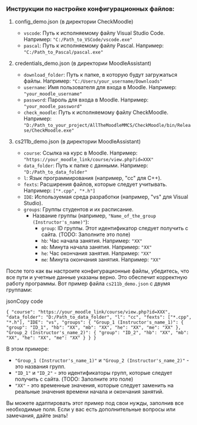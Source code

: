 ### Инструкции по настройке конфигурационных файлов:

1.  config_demo.json (в директории CheckMoodle)

    -   `vscode`: Путь к исполняемому файлу Visual Studio Code. Например: `"C:/Path_to_VSCode/vscode.exe"`
    -   `pascal`: Путь к исполняемому файлу Pascal. Например: `"C:/Path_to_Pascal/pascal.exe"`
2.  credentials_demo.json (в директории MoodleAssistant)

    -   `download_folder`: Путь к папке, в которую будут загружаться файлы. Например: `"C:/Users/your_username/Downloads"`
    -   `username`: Имя пользователя для входа в Moodle. Например: `"your_moodle_username"`
    -   `password`: Пароль для входа в Moodle. Например: `"your_moodle_password"`
    -   `check_moodle`: Путь к исполняемому файлу CheckMoodle. Например: `"D:/Path_to_your_project/AllTheMoodleMMCS/CheckMoodle/bin/Release/CheckMoodle.exe"`
3.  cs211b_demo.json (в директории MoodleAssistant)

    -   `course`: Ссылка на курс в Moodle. Например: `"https://your_moodle_link/course/view.php?id=XXX"`
    -   `data_folder`: Путь к папке с данными. Например: `"D:/Path_to_data_folder"`
    -   `l`: Язык программирования (например, "cc" для C++).
    -   `fexts`: Расширения файлов, которые следует учитывать. Например: `["*.cpp", "*.h"]`
    -   `IDE`: Используемая среда разработки (например, "vs" для Visual Studio).
    -   `groups`: Группы студентов и их расписание.
        -   Название группы (например, `"Name_of_the_group (Instructor's_name)"`):
            -   `group`: ID группы. Этот идентификатор следует получить с сайта. (TODO: Заполните это поле)
            -   `hb`: Час начала занятия. Например: `"XX"`
            -   `mb`: Минута начала занятия. Например: `"XX"`
            -   `he`: Час окончания занятия. Например: `"XX"`
            -   `me`: Минута окончания занятия. Например: `"XX"`

После того как вы настроите конфигурационные файлы, убедитесь, что все пути и учетные данные указаны верно. Это обеспечит корректную работу программы.
Вот пример файла `cs211b_demo.json` с двумя группами:

jsonCopy code

`{
	"course": "https://your_moodle_link/course/view.php?id=XXX",
	"data_folder": "D:/Path_to_data_folder",
	"l": "cc",
	"fexts": ["*.cpp", "*.h"],
	"IDE": "vs",
	"groups": {
		"Group_1 (Instructor's_name_1)": {
			"group": "ID_1",
			"hb": "XX",
			"mb": "XX",
			"he": "XX",
			"me": "XX"
		},
		"Group_2 (Instructor's_name_2)": {
			"group": "ID_2",
			"hb": "XX",
			"mb": "XX",
			"he": "XX",
			"me": "XX"
		}
	}
}`

В этом примере:

-   `"Group_1 (Instructor's_name_1)"` и `"Group_2 (Instructor's_name_2)"` - это названия групп.
-   `"ID_1"` и `"ID_2"` - это идентификаторы групп, которые следует получить с сайта. (TODO: Заполните это поле)
-   `"XX"` - это временные значения, которые следует заменить на реальные значения времени начала и окончания занятий.

Вы можете адаптировать этот пример под свои нужды, заполнив все необходимые поля. Если у вас есть дополнительные вопросы или замечания, дайте знать!
